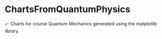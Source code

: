 # ChartsFromQuantumPhysics
📈   Charts for course Quantum Mechanics generated using the matplotlib library.
